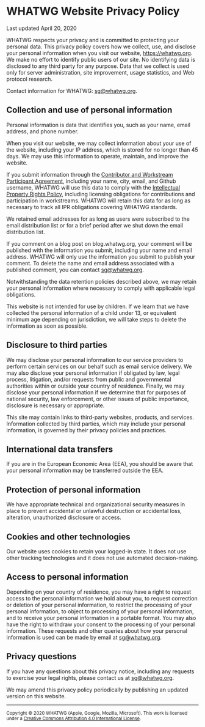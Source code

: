 # WHATWG Website Privacy Policy

Last updated April 20, 2020

WHATWG respects your privacy and is committed to protecting your personal data. This privacy policy covers how we collect, use, and disclose your personal information when you visit our website, https://whatwg.org. We make no effort to identify public users of our site. No identifying data is disclosed to any third party for any purpose. Data that we collect is used only for server administration, site improvement, usage statistics, and Web protocol research.

Contact information for WHATWG: <sg@whatwg.org>.

## Collection and use of personal information

Personal information is data that identifies you, such as your name, email address, and phone number.

When you visit our website, we may collect information about your use of the website, including your IP address, which is stored for no longer than 45 days. We may use this information to operate, maintain, and improve the website.

If you submit information through the [Contributor and Workstream Participant Agreement](https://participate.whatwg.org/agreement), including your name, city, email, and Github username, WHATWG will use this data to comply with the [Intellectual Property Rights Policy](./IPR%20Policy.md), including licensing obligations for contributions and participation in workstreams. WHATWG will retain this data for as long as necessary to track all IPR obligations covering WHATWG standards.

We retained email addresses for as long as users were subscribed to the email distribution list or for a brief period after we shut down the email distribution list.

If you comment on a blog post on blog.whatwg.org, your comment will be published with the information you submit, including your name and email address. WHATWG will only use the information you submit to publish your comment. To delete the name and email address associated with a published comment, you can contact <sg@whatwg.org>.

Notwithstanding the data retention policies described above, we may retain your personal information where necessary to comply with applicable legal obligations.

This website is not intended for use by children. If we learn that we have collected the personal information of a child under 13, or equivalent minimum age depending on jurisdiction, we will take steps to delete the information as soon as possible.

## Disclosure to third parties

We may disclose your personal information to our service providers to perform certain services on our behalf such as email service delivery. We may also disclose your personal information if obligated by law, legal process, litigation, and/or requests from public and governmental authorities within or outside your country of residence. Finally, we may disclose your personal information if we determine that for purposes of national security, law enforcement, or other issues of public importance, disclosure is necessary or appropriate.

This site may contain links to third-party websites, products, and services. Information collected by third parties, which may include your personal information, is governed by their privacy policies and practices.

## International data transfers

If you are in the European Economic Area (EEA), you should be aware that your personal information may be transferred outside the EEA.

## Protection of personal information

We have appropriate technical and organizational security measures in place to prevent accidental or unlawful destruction or accidental loss, alteration, unauthorized disclosure or access.

## Cookies and other technologies

Our website uses cookies to retain your logged-in state. It does not use other tracking technologies and it does not use automated decision-making.

## Access to personal information

Depending on your country of residence, you may have a right to request access to the personal information we hold about you, to request correction or deletion of your personal information, to restrict the processing of your personal information, to object to processing of your personal information, and to receive your personal information in a portable format. You may also have the right to withdraw your consent to the processing of your personal information. These requests and other queries about how your personal information is used can be made by email at <sg@whatwg.org>.

## Privacy questions

If you have any questions about this privacy notice, including any requests to exercise your legal rights, please contact us at <sg@whatwg.org>.

We may amend this privacy policy periodically by publishing an updated version on this website.

<hr>

<footer>

<small>Copyright © 2020 WHATWG (Apple, Google, Mozilla, Microsoft). This work is licensed under a [Creative Commons Attribution 4.0 International License](https://creativecommons.org/licenses/by/4.0/).</small>

</footer>
